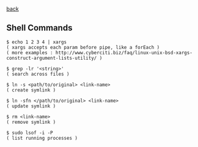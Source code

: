 [back](README.md)

## Shell Commands

```
$ echo 1 2 3 4 | xargs
( xargs accepts each param before pipe, like a forEach )
( more examples : http://www.cyberciti.biz/faq/linux-unix-bsd-xargs-construct-argument-lists-utility/ )
```
```
$ grep -lr '<string>'
( search across files )
```
```
$ ln -s <path/to/original> <link-name>
( create symlink )
```
```
$ ln -sfn </path/to/original> <link-name>
( update symlink )
```
```
$ rm <link-name>
( remove symlink )
```
```
$ sudo lsof -i -P 
( list running processes )
```

